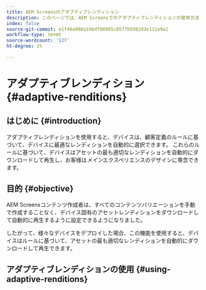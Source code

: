 ```yaml
---
title: AEM Screensのアダプティブレンディション
description: このページでは、AEM Screensでのアダプティブレンディションの使用方法について説明します。
index: false
source-git-commit: e1f46a908a10bdf08985c857fb9302d3e111e9a1
workflow-type: tm+mt
source-wordcount: '127'
ht-degree: 1%

---
```


# アダプティブレンディション {#adaptive-renditions}

## はじめに {#introduction}

アダプティブレンディションを使用すると、デバイスは、顧客定義のルールに基づいて、デバイスに最適なレンディションを自動的に選択できます。 これらのルールに基づいて、デバイスはアセットの最も適切なレンディションを自動的にダウンロードして再生し、お客様は&#x200B;*メイン*&#x200B;エクスペリエンスのデザインに専念できます。

## 目的 {#objective}

AEM Screensコンテンツ作成者は、すべてのコンテンツバリエーションを手動で作成することなく、デバイス固有のアセットレンディションをダウンロードして自動的に再生するように設定できるようになりました。

したがって、様々なデバイスをデプロイした場合、この機能を使用すると、デバイスはルールに基づいて、アセットの最も適切なレンディションを自動的にダウンロードして再生できます。

## アダプティブレンディションの使用 {#using-adaptive-renditions}




